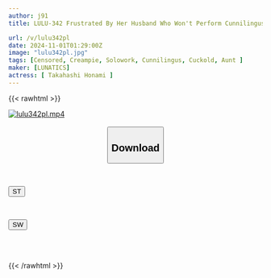 ```yaml
---
author: j91
title: LULU-342 Frustrated By Her Husband Who Won't Perform Cunnilingus On Her, She Can't Resist The Nephew's Full-power Cunnilingus After He Smells Her Pussy And Cums In Embarrassment! Honami Takahashi, A Shy Big-assed Aunt Who Can't Help But Accept The Incestuous Creampie

url: /v/lulu342pl
date: 2024-11-01T01:29:00Z
image: "lulu342pl.jpg"
tags: [Censored, Creampie, Solowork, Cunnilingus, Cuckold, Aunt	]
maker: [LUNATICS]
actress: [ Takahashi Honami ]
---
```



{{< rawhtml >}}

<div class="video" data-videoid="kWeQLQLxdouOJmD">
    <a href="javascript:;">
        <img src="/v/lulu342pl/lulu342pl.jpg" width="WIDTH" height="HEIGHT" alt="lulu342pl.mp4" loading="lazy">
    </a>
</div>

<script type="text/javascript" src="https://j91.asia/asset/on-demand-st.js"></script>

<br>
  <link rel="stylesheet" href="https://j91.asia/asset/bs5.css">
  
  <center>
  <button class="btn btn-primary" type="button" data-bs-toggle="collapse" data-bs-target=".multi-collapse" aria-expanded="false" aria-controls="multiCollapseExample1 multiCollapseExample2"><h2>Download</h2></button></center>
</p>
<div class="row">
  <div class="col">
    <div class="collapse multi-collapse" id="multiCollapseExample1">
      <div class="card card-body">
	      	      <br>
<div class="buttons">  
<p><a href="/v/lulu342pl/st.html" target="_blank"><button class="btn-hover color-3"><i class="fa fa-download"></i> ST</button></a></p></div>
    </div>
  </div>
</div>
  <div class="col">
    <div class="collapse multi-collapse" id="multiCollapseExample2">
      <div class="card card-body">
	      <br>
<div class="buttons">
<p><a href="/v/lulu342pl/sw.html" target="_blank"><button class="btn-hover color-2"><i class="fa fa-download"></i> SW</button></a></p></div>
<br><br>
      </div>
    </div>
  </div>
</div>

{{< /rawhtml >}}